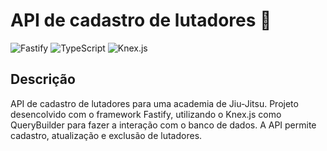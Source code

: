 # API de cadastro de lutadores 🥋
![Fastify](https://img.shields.io/badge/Fastify-000000?style=for-the-badge&logo=fastify&logoColor=white)
![TypeScript](https://img.shields.io/badge/TypeScript-3178C6?style=for-the-badge&logo=typescript&logoColor=white)
![Knex.js](https://img.shields.io/badge/Knex.js-222222?style=for-the-badge&logo=knex&logoColor=white)

## Descrição
API de cadastro de lutadores para uma academia de Jiu-Jitsu.
Projeto desencolvido com o framework Fastify, utilizando o Knex.js como QueryBuilder para fazer a interação com o banco de dados. A API permite cadastro, atualização e exclusão de lutadores.
